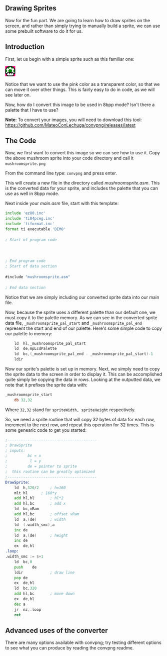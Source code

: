## Drawing Sprites

Now for the fun part. We are going to learn how to draw sprites on the screen, and rather than simply trying to manually build a sprite, we can use some prebuilt software to do it for us.

## Introduction

First, let us begin with a simple sprite such as this familiar one:

![Mushroom Sprite](../appendix/mushroomsprite.png "+1 life!")

Notice that we want to use the pink color as a transparent color, so that we can move it over other things. This is fairly easy to do in code, as we will see later on.

Now, how do I convert this image to be used in 8bpp mode? Isn't there a palette that I have to use?

**Note**: To convert your images, you will need to download this tool: https://github.com/MateoConLechuga/convpng/releases/latest

## The Code

Now, we first want to convert this image so we can see how to use it. Copy the above mushroom sprite into your code directory and call it `mushroomsprite.png`

From the command line type: `convpng` and press enter.

This will create a new file in the directory called *mushroomsprite.asm*. This is the converted data for your sprite, and includes the palette that you can use as well in 8bpp mode.

Next inside your *main.asm* file, start with this template:

```asm
include 'ez80.inc'
include 'ti84pceg.inc'
include 'tiformat.inc'
format ti executable 'DEMO'

; Start of program code



; End program code
; Start of data section

#include "mushroomsprite.asm"

; End data section
```

Notice that we are simply including our converted sprite data into our main file.

Now, because the sprite uses a different palette than our default one, we must copy it to the palette memory. As we can see in the converted sprite data file, `_mushroomsprite_pal_start` and `_mushroomsprite_pal_end` represent the start and end of our palette. Here's some simple code to copy our palette to memory:

```asm
	ld	hl,_mushroomsprite_pal_start
	ld	de,mpLcdPalette
	ld	bc,(_mushroomsprite_pal_end - _mushroomsprite_pal_start)-1
	ldir
```

Now our sprite's palette is set up in memory. Next, we simply need to copy the sprite data to the screen in order to display it. This can be accomplished quite simply be copying the data in rows. Looking at the outputted data, we note that it prefixes the sprite data with:

```asm
_mushroomsprite_start
	db 32,32
```
Where `32,32` stand for `spriteWidth, spriteHeight` respectively.

So, we need a sprite routine that will copy 32 bytes of data for each row, increment to the next row, and repeat this operation for 32 times. This is some genearic code to get you started:

```asm
;----------------------------------------
; DrawSprite
; inputs:
;         bc = x
;          l = y
;         de = pointer to sprite
;  this routine can be greatly optimized
;----------------------------------------
DrawSprite:
	ld	h,320/2		; h=160
	mlt	hl		; 160*y
	add	hl,hl		; hl*2
	add	hl,bc		; add x
	ld	bc,vRam
	add	hl,bc		; offset vRam
	ld	a,(de)		; width
	ld	(.width_smc),a
	inc	de
	ld	a,(de)		; height
	inc	de
	ex	de,hl
.loop:
.width_smc := $+1
	ld	bc,0
	push	de
	ldir			; draw line
	pop	de
	ex	de,hl
	ld	bc,320
	add	hl,bc		; move down
	ex	de,hl
	dec	a
	jr	nz,.loop
	ret
```

## Advanced uses of the converter

There are many options available with convpng; try testing different options to see what you can produce by reading the convpng readme.
